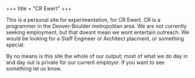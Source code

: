 +++
title = "CR Ewert"
+++


This is a personal site for experimentation, for CR Ewert.  CR is a programmer in the Denver-Boulder metropolitan area.  We are not currently seeking employment, but that doesnt mean we wont entertain outreach.  We would be looking for a Staff Engineer or Architect placment, or something special.

By no means is this site the whole of our output; most of what we do day in and day out is private for our current employer.  If you want to see something let us know.

